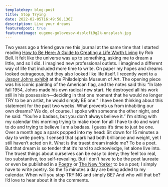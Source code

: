 ```yaml
---
templatekey: blog-post
title: Stop Trying
date: 2022-02-05T16:49:58.136Z
description: Live your dreams
featuredpost: true
featuredimage: eugene-golovesov-dsolcfi9g2k-unsplash.jpg
---
```

Two years ago a friend gave me this journal at the same time that I started reading [How to Be Here: A Guide to Creating a Life Worth Living](https://www.amazon.com/How-Be-Here-Creating-Living/dp/0062356305/ref=tmm_pap_swatch_0?_encoding=UTF8&qid=1644079858&sr=8-1) by Rob Bell. It felt like the universe was up to something, asking me to dream a little, and so I did. I imagined new professional outlets. I imagined a different way of life that included more time to write. On paper my hopes and dreams looked outrageous, but they also looked like life itself. I recently went to a [Jasper Johns exhibit](https://philamuseum.org/calendar/exhibition/jasper-johns-mindmirror) at the Philadelphia Museum of Art. The opening piece was his iconic painting of the American flag, and the notes said this: “In late fall 1954, Johns made his own radical new start. He destroyed all his work still in his possession—deciding in that one moment that he would no longer TRY to be an artist, he would simply BE one.” I have been thinking about this statement for the past two weeks. What prevents us from inhabiting our own dreams? 
We do, of course. 
I spoke with someone the other night, and he said: “You’re a badass, but you don’t always believe it.” I’m sitting with my calendar this morning trying to make room for all I have to do and want to do and trying to believe I am a badass. I guess it’s time to just be one. 
Over a month ago a spark popped into my head: Sit down for 15 minutes a day to write poetry. I sensed that spark had both brilliance and weight, yet I still haven’t acted on it. What is the truest dream inside me? To be a poet. But that dream is so tender that it’s hard to acknowledge, let alone live into. The truest things about ourselves can be easy to deny; they feel too real, too substantive, too self-revealing. But I don’t have to be the poet laureate or even be published in a [Poetry](https://www.poetryfoundation.org/poetrymagazine?gclid=Cj0KCQiA3fiPBhCCARIsAFQ8QzVDH3Crou1gta1aQo__Y7VRbGysw-czJSpARV69AM7SzSJNrFs0HO8aAl2XEALw_wcB) or [The New Yorker](https://www.newyorker.com) to be a poet; I simply have to write poetry. So the 15 minutes a day are being added to my calendar. 
When will you stop TRYING and simply BE? And who will that be? I’d love to hear about it in the comments.